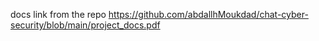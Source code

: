 docs link from the repo
https://github.com/abdallhMoukdad/chat-cyber-security/blob/main/project_docs.pdf
